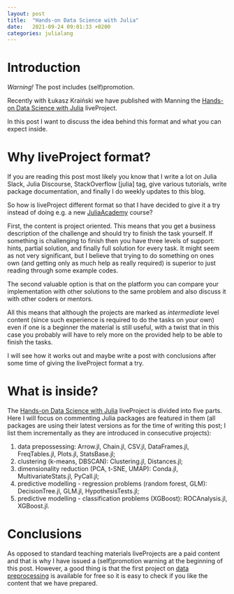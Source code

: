 ```yaml
---
layout: post
title:  "Hands-on Data Science with Julia"
date:   2021-09-24 09:01:33 +0200
categories: julialang
---
```


# Introduction

*Warning!* The post includes (self)promotion.

Recently with Łukasz Kraiński we have published with Manning
the [Hands-on Data Science with Julia][manning] liveProject.

In this post I want to discuss the idea behind this format and what you can
expect inside.

# Why liveProject format?

If you are reading this post most likely you know that I write a lot on Julia
Slack, Julia Discourse, StackOverflow [julia] tag, give various tutorials,
write package documentation, and finally I do weekly updates to this blog.

So how is liveProject different format so that I have decided to give it a try
instead of doing e.g. a new [JuliaAcademy][ja] course?

First, the content is project oriented. This means that you get a business
description of the challenge and should try to finish the task yourself. If
something is challenging to finish then you have three levels of support:
hints, partial solution, and finally full solution for every task. It might
seem as not very significant, but I believe that trying to do something on ones
own (and getting only as much help as really required) is superior to just
reading through some example codes.

The second valuable option is that on the platform you can compare your
implementation with other solutions to the same problem and also discuss it
with other coders or mentors.

All this means that although the projects are marked as *intermediate* level
content (since such experience is required to do the tasks on your own) even if
one is a beginner the material is still useful, with a twist that in this case
you probably will have to rely more on the provided help to be able to finish
the tasks.

I will see how it works out and maybe write a post with conclusions after some
time of giving the liveProject format a try.

# What is inside?

The [Hands-on Data Science with Julia][manning] liveProject is divided into five
parts. Here I will focus on commenting Julia packages are featured in
them (all packages are using their latest versions as for the time of writing
this post; I list them incrementally as they are introduced in consecutive
projects):

1. data prepossessing: Arrow.jl, Chain.jl, CSV.jl, DataFrames.jl, FreqTables.jl,
   Plots.jl, StatsBase.jl;
2. clustering (k-means, DBSCAN): Clustering.jl, Distances.jl;
3. dimensionality reduction (PCA, t-SNE, UMAP): Conda.jl, MultivariateStats.jl,
   PyCall.jl;
4. predictive modelling - regression problems (random forest, GLM):
   DecisionTree.jl, GLM.jl, HypothesisTests.jl;
5. predictive modelling - classification problems (XGBoost): ROCAnalysis.jl,
   XGBoost.jl.

# Conclusions

As opposed to standard teaching materials liveProjects are a paid content and
that is why I have issued a (self)promotion warning at the beginning of this
post. However, a good thing is that the first project on
[data preprocessing][dp] is available for free so it is easy to check if you
like the content that we have prepared.


[manning]: https://www.manning.com/liveprojectseries/data-science-with-julia-ser
[ja]: https://juliaacademy.com/
[dp]: https://www.manning.com/liveproject/data-preprocessing
